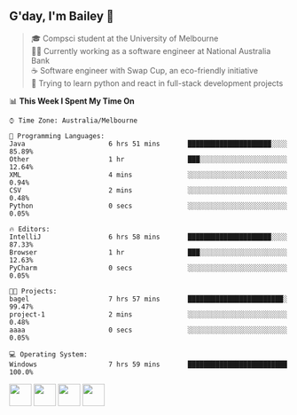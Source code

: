 ## G'day, I'm Bailey 👋

> 🎓 Compsci student at the University of Melbourne <br>
> 👨‍💻 Currently working as a software engineer at National Australia Bank <br>
> ☕️ Software engineer with Swap Cup, an eco-friendly initiative <br>
> 🌱 Trying to learn python and react in full-stack development projects

<!--START_SECTION:waka-->
📊 **This Week I Spent My Time On** 

```text
⌚︎ Time Zone: Australia/Melbourne

💬 Programming Languages: 
Java                     6 hrs 51 mins       █████████████████████░░░░   85.89% 
Other                    1 hr                ███░░░░░░░░░░░░░░░░░░░░░░   12.64% 
XML                      4 mins              ░░░░░░░░░░░░░░░░░░░░░░░░░   0.94% 
CSV                      2 mins              ░░░░░░░░░░░░░░░░░░░░░░░░░   0.48% 
Python                   0 secs              ░░░░░░░░░░░░░░░░░░░░░░░░░   0.05%

🔥 Editors: 
IntelliJ                 6 hrs 58 mins       █████████████████████░░░░   87.33% 
Browser                  1 hr                ███░░░░░░░░░░░░░░░░░░░░░░   12.63% 
PyCharm                  0 secs              ░░░░░░░░░░░░░░░░░░░░░░░░░   0.05%

🐱‍💻 Projects: 
bagel                    7 hrs 57 mins       ████████████████████████░   99.47% 
project-1                2 mins              ░░░░░░░░░░░░░░░░░░░░░░░░░   0.48% 
aaaa                     0 secs              ░░░░░░░░░░░░░░░░░░░░░░░░░   0.05%

💻 Operating System: 
Windows                  7 hrs 59 mins       █████████████████████████   100.0%

```


<!--END_SECTION:waka-->

[<img height="40px" src="https://img.icons8.com/ios-filled/2x/linkedin.png">](https://linkedin.com/in/baileybutler1)
[<img height="40px" src="https://img.icons8.com/ios-filled/2x/github.png">](https://github.com/baely)
[<img height="40px" src="https://img.icons8.com/ios-filled/2x/salesforce.png">](https://trailblazer.me/id/baileybutler)
[<img height="40px" src="https://img.icons8.com/ios-filled/2x/instagram.png">](https://instagram.com/bae1y)
